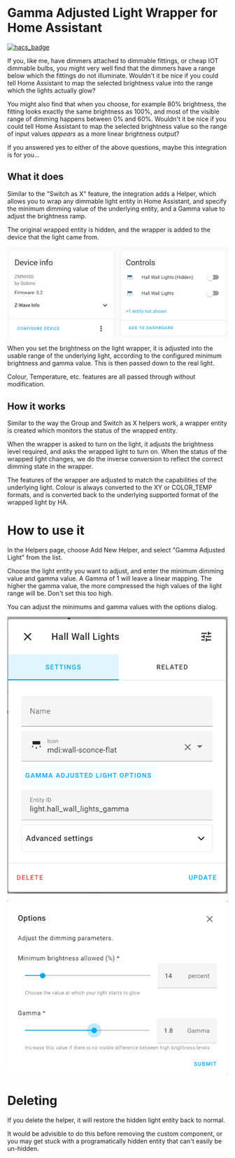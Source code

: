 # Gamma Adjusted Light Wrapper for Home Assistant

[![hacs_badge](https://img.shields.io/badge/HACS-Custom-41BDF5.svg?style=for-the-badge)](https://github.com/hacs/integration)

If you, like me, have dimmers attached to dimmable fittings, or cheap IOT dimmable bulbs, you might very well find that the dimmers have a range below which the fittings do not illuminate. Wouldn't it be nice if you could tell Home Assistant to map the selected brightness value into the range which the lights actually glow?

You might also find that when you choose, for example 80% brightness, the fitting looks exactly the same brightness as 100%, and most of the visible range of dimming happens between 0% and 60%. Wouldn't it be nice if you could tell Home Assistant to map the selected brightness value so the range of input values _appears_ as a more linear brightness output?

If you answered yes to either of the above questions, maybe this integration is for you...

## What it does

Similar to the "Switch as X" feature, the integration adds a Helper, which allows you to wrap any dimmable light entity in Home Assistant, and specify the minimum dimming value of the underlying entity, and a Gamma value to adjust the brightness ramp.

The original wrapped entity is hidden, and the wrapper is added to the device that the light came from.

![Wrapped Entity](wrapped.png)

When you set the brightness on the light wrapper, it is adjusted into the usable range of the underlying light, according to the configured minimum brightness and gamma value. This is then passed down to the real light.

Colour, Temperature, etc. features are all passed through without modification.

## How it works

Similar to the way the Group and Switch as X helpers work, a wrapper entity is created which monitors the status of the wrapped entity.

When the wrapper is asked to turn on the light, it adjusts the brightness level required, and asks the wrapped light to turn on. When the status of the wrapped light changes, we do the inverse conversion to reflect the correct dimming state in the wrapper.

The features of the wrapper are adjusted to match the capabilities of the underlying light. Colour is always converted to the XY or COLOR_TEMP formats, and is converted back to the underlying supported format of the wrapped light by HA.

# How to use it

In the Helpers page, choose Add New Helper, and select "Gamma Adjusted Light" from the list.

Choose the light entity you want to adjust, and enter the minimum dimming value and gamma value. A Gamma of 1 will leave a linear mapping. The higher the gamma value, the more compressed the high values of the light range will be. Don't set this too high.

You can adjust the minimums and gamma values with the options dialog.

![Settings Dialog](entity_settings.png)

![Gamma Options](options.png)

# Deleting

If you delete the helper, it will restore the hidden light entity back to normal. 

It would be advisible to do this before removing the custom component, or you may get stuck with a programatically hidden entity that can't easily be un-hidden.
